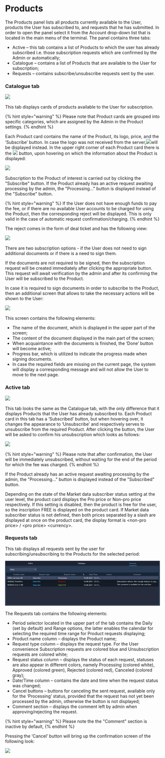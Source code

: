 # Products

The Products panel lists all products currently available to the User, products the User has subscribed to, and requests that he has submitted. In order to open the panel select it from the Account drop-down list that is located in the main menu of the terminal. The panel contains three tabs:

* Active – this tab contains a list of Products to which the user has already subscribed i.e. those subscription requests which are confirmed by the Admin or automatically;
* Catalogue – contains a list of Products that are available to the User for subscription;
* Requests – contains subscribe/unsubscribe requests sent by the user.

### **Catalogue tab**

![](../../../.gitbook/assets/4%20%2811%29.jpg)

This tab displays cards of products available to the User for subscription. 

{% hint style="warning" %}
Please note that Product cards are grouped into specific categories, which are assigned by the Admin in the Product settings.
{% endhint %}

Each Product card contains the name of the Product, its logo, price, and the ‘Subscribe’ button. In case the logo was not received from the server,![](../../../.gitbook/assets/image%20%28111%29.png)will be displayed instead. In the upper right corner of each Product card there is the ![](https://lh4.googleusercontent.com/wEkGlYW5qSeJGHTfyYQ96E205vVVvX6eswwVSDiOvyIqiCWYDMiZO2C1vohXpdkVT2EocJhTeZqUkXKP588MgCx4qBNH7unwz8yPzCq6tFHxD6setKlOMPpkztGfxpuJlrM5ko-t) button, upon hovering on which the information about the Product is displayed: 

![](../../../.gitbook/assets/image%20%2885%29.png)

Subscription to the Product of interest is carried out by clicking the "Subscribe" button. If the Product already has an active request awaiting processing by the admin, the "Processing..." button is displayed instead of the "Subscribe" button.

{% hint style="warning" %}
If the User does not have enough funds to pay the fee, or if there are no available User accounts to be charged for using the Product, then the corresponding reject will be displayed. This is only valid in the case of automatic request confirmation/charging. 
{% endhint %}

The reject comes in the form of deal ticket and has the following view:

![](../../../.gitbook/assets/image%20%28101%29.png)

There are two subscription options - if the User does not need to sign additional documents or if there is a need to sign them. 

If the documents are not required to be signed, then the subscription request will be created immediately after clicking the appropriate button. This request will await verification by the admin and after its confirming the User will be subscribed to the Product.

In case it is required to sign documents in order to subscribe to the Product, then an additional screen that allows to take the necessary actions will be shown to the User:

![](../../../.gitbook/assets/new5%20%281%29.jpg)

This screen contains the following elements:

* The name of the document, which is displayed in the upper part of the screen;
* The content of the document displayed in the main part of the screen;
* When acquaintance with the documents is finished, the ‘Done’ button will become active;
* Progress bar, which is utilized to indicate the progress made when signing documents.
* In case the required fields are missing on the current page, the system will display a corresponding message and will not allow the User to move to the next page.

### **Active tab**

![](../../../.gitbook/assets/3%20%2816%29.jpg)

This tab looks the same as the Catalogue tab, with the only difference that it displays Products that the User has already subscribed to. Each Product сard in this tab has a ‘Subscribed’ button, but when hovering over, it changes the appearance to ‘Unsubscribe’ and respectively serves to unsubscribe from the required Product. After clicking the button, the User will be asked to confirm his unsubscription which looks as follows:

![](../../../.gitbook/assets/screenshot_2%20%2841%29.jpg)

{% hint style="warning" %}
Please note that after confirmation, the User will be immediately unsubscribed, without waiting for the end of the period for which the fee was charged. 
{% endhint %}

If the Product already has an active request awaiting processing by the admin, the "Processing..." button is displayed instead of the "Subscribed" button.

Depending on the state of the Market data subscriber status setting at the user level, the product card displays the Pro price or Non-pro price respectively. If this setting is disabled, then the product is free for the user, so the inscription FREE is displayed on the product card. If Market data subscriber status is not defined, then both prices separated by a slash are displayed at once on the product card, the display format is &lt;non-pro price&gt; / &lt;pro price&gt; &lt;currency&gt;.

### **Requests tab**

This tab displays all requests sent by the user for subscribing/unsubscribing to the Products for the selected period:

![](../../../.gitbook/assets/desktop.jpg)

The Requests tab contains the following elements:

* Period selector located in the upper part of the tab contains the Daily \(set by default\) and Range options, the latter enables the calendar for selecting the required time range for Product requests displaying;
* Product name column – displays the Product name;
* Request type column – displays the request type. For the User convenience Subscription requests are colored blue and Unsubscription requests are colored white;
* Request status column – displays the status of each request, statuses are also appear in different colors, namely Processing \(colored white\), Approved \(colored green\), Rejected \(colored red\), Canceled \(colored gray\);
* Date/Time column – contains the date and time when the request status was changed;
* Cancel buttons – buttons for canceling the sent request, available only for the ‘Processing’ status, provided that the request has not yet been processed by the admin, otherwise the button is not displayed;
* Comment section – displays the comment left by admin when approving/rejecting the request.

{% hint style="warning" %}
Please note the the "Comment" section is inactive by default,
{% endhint %}

Pressing the ‘Cancel’ button will bring up the confirmation screen of the following look:

![](../../../.gitbook/assets/image%20%2884%29.png)

